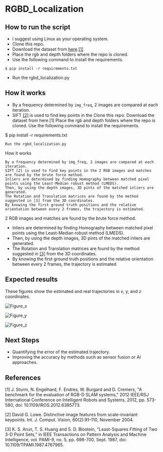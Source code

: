 # RGBD_Localization
## How to run the script
- I suggest using Linux as your operating system.
- Clone this repo.
- Download the dataset from [here](https://vision.in.tum.de/rgbd/dataset/freiburg1/rgbd_dataset_freiburg1_xyz.tgz).[[1]](#1)
- Place the rgb and depth folders where the repo is cloned.
- Use the following command to install the requirements.
```
$ pip install -r requirements.txt
```
- Run the rgbd_localization.py

## How it works

- By a frequency determined by ```img_freq```, 2 images are compared at each iteration.
- SIFT [[2]](#2) is used to find key points in the    Clone this repo.
    Download the dataset from here.[1]
    Place the rgb and depth folders where the repo is cloned.
    Use the following command to install the requirements.

$ pip install -r requirements.txt

    Run the rgbd_localization.py

How it works

    By a frequency determined by img_freq, 2 images are compared at each iteration.
    SIFT [2] is used to find key points in the 2 RGB images and matches are found by the brute force method.
    Inliers are determined by finding Homography between matched pixel points using the Least-Median robust method (LMEDS).
    Then, by using the depth images, 3D pints of the matched inliers are generated.
    The Rotation and Translation matrices are found by the method suggested in [3] from the 3D coordinates.
    By knowing the first ground truth positions and the relative orientation between every 2 frames, the trajectory is estimated.
 2 RGB images and matches are found by the brute force method.
- Inliers are determined by finding Homography between matched pixel points using the Least-Median robust method (LMEDS).
- Then, by using the depth images, 3D pints of the matched inliers are generated.
- The Rotation and Translation matrices are found by the method suggested in [[3]](#3) from the 3D coordinates.
- By knowing the first ground truth positions and the relative orientation between every 2 frames, the trajectory is estimated

## Expected results

These figures show the estimated and real trajectories in x, y, and z coordinates.

![Figure_x](https://user-images.githubusercontent.com/87909120/163976733-8b5e1824-0507-4148-81f9-66926747a740.png)

![Figure_y](https://user-images.githubusercontent.com/87909120/163976745-d2d98aa4-c8bc-4335-b54a-1e400a4b3479.png)

![Figure_z](https://user-images.githubusercontent.com/87909120/163976748-9a558da5-3483-489b-8e41-b27f2d1efecc.png)

## Next Steps

- Quantifying the error of the estimated trajectory.
- Improving the accuracy by methods such as sensor fusion or AI approaches.

## References
<a id="1">[1]</a>
J. Sturm, N. Engelhard, F. Endres, W. Burgard and D. Cremers, "A benchmark for the evaluation of RGB-D SLAM systems," 2012 IEEE/RSJ International Conference on Intelligent Robots and Systems, 2012, pp. 573-580, doi: 10.1109/IROS.2012.6385773.

<a id="2">[2]</a>
David G. Lowe. Distinctive image features from scale-invariant keypoints. Int. J. Comput. Vision, 60(2):91–110, November 2004.

<a id="3">[3]</a>
K. S. Arun, T. S. Huang and S. D. Blostein, "Least-Squares Fitting of Two 3-D Point Sets," in IEEE Transactions on Pattern Analysis and Machine Intelligence, vol. PAMI-9, no. 5, pp. 698-700, Sept. 1987, doi: 10.1109/TPAMI.1987.4767965.

